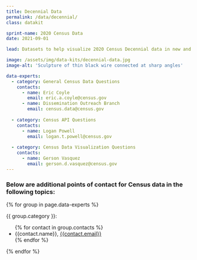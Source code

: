 ```yaml
---
title: Decennial Data
permalink: /data/decennial/
class: datakit

sprint-name: 2020 Census Data
date: 2021-09-01

lead: Datasets to help visualize 2020 Census Decennial data in new and creative ways

image: /assets/img/data-kits/decennial-data.jpg
image-alt: 'Sculpture of thin black wire connected at sharp angles'

data-experts:
  - category: General Census Data Questions
    contacts: 
      - name: Eric Coyle
        email: eric.a.coyle@census.gov
      - name: Dissemination Outreach Branch
        email: census.data@census.gov
  
  - category: Census API Questions
    contacts:
      - name: Logan Powell
        email: logan.t.powell@census.gov
  
  - category: Census Data Visualization Questions
    contacts:
      - name: Gerson Vasquez
        email: gerson.d.vasquez@census.gov
---
```


### Below are additional points of contact for Census data in the following topics:

{% for group in page.data-experts %}
  <p class="margin-bottom-0 text-bold">{{ group.category }}:</p>
  <ul class="margin-top-0 usa-list--unstyled padding-left-4">
    {% for contact in group.contacts %}
      <li>
        {{contact.name}},
        <a class="usa-link" href="mailto:{{contact.email}}">{{contact.email}}</a>
      </li>
    {% endfor %}
  </ul>
{% endfor %}